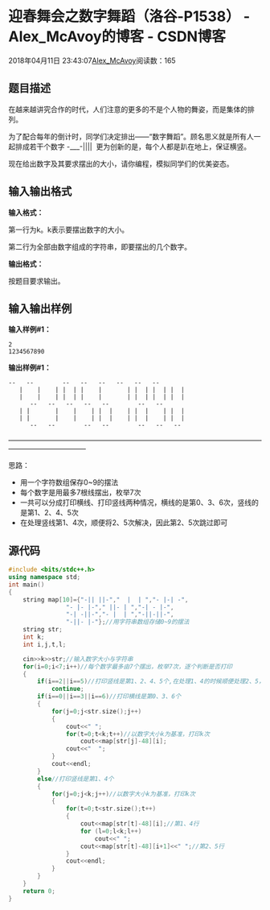 # 迎春舞会之数字舞蹈（洛谷-P1538） - Alex_McAvoy的博客 - CSDN博客





2018年04月11日 23:43:07[Alex_McAvoy](https://me.csdn.net/u011815404)阅读数：165








## 题目描述

在越来越讲究合作的时代，人们注意的更多的不是个人物的舞姿，而是集体的排列。

为了配合每年的倒计时，同学们决定排出——“数字舞蹈”。顾名思义就是所有人一起排成若干个数字 -\_\_\_-||||  更为创新的是，每个人都是趴在地上，保证横竖。

现在给出数字及其要求摆出的大小，请你编程，模拟同学们的优美姿态。

## 输入输出格式

**输入格式：**

第一行为k。k表示要摆出数字的大小。

第二行为全部由数字组成的字符串，即要摆出的几个数字。

**输出格式：**

按题目要求输出。

## 输入输出样例

**输入样例#1：**

```
2
1234567890
```

**输出样例#1：**

```
--   --        --   --   --   --   --   -- 
   |    |    | |  | |    |       | |  | |  | |  |
   |    |    | |  | |    |       | |  | |  | |  |
      --   --   --   --   --        --   --      
   | |       |    |    | |  |    | |  |    | |  |
   | |       |    |    | |  |    | |  |    | |  |
      --   --        --   --        --   --   --
```

———————————————————————————————————————————————

思路：
- 用一个字符数组保存0~9的摆法
- 每个数字是用最多7根线摆出，枚举7次
- 一共可以分成打印横线、打印竖线两种情况，横线的是第0、3、6次，竖线的是第1、2、4、5次
- 在处理竖线第1、4次，顺便将2、5次解决，因此第2、5次跳过即可

## 源代码

```cpp
#include <bits/stdc++.h>
using namespace std;
int main()
{
    string map[10]={"-|| ||-","  |  | ","- |-| -",
                "- |- |-"," ||- | ","-| - |-",
                "-| -||-","- |  | ","-||-||-",
                "-||- |-"};//用字符串数组存储0~9的摆法
    string str;
    int k;
    int i,j,t,l;

    cin>>k>>str;//输入数字大小与字符串
    for(i=0;i<7;i++)//每个数字最多由7个摆出，枚举7次，逐个判断是否打印
    {
        if(i==2||i==5)//打印竖线是第1、2、4、5个,在处理1、4的时候顺便处理2、5，因此在2、5跳过
            continue;
        if(i==0||i==3||i==6)//打印横线是第0、3、6个
        {
            for(j=0;j<str.size();j++)
            {
                cout<<" ";
                for(t=0;t<k;t++)//以数字大小k为基准，打印k次
                    cout<<map[str[j]-48][i];
                cout<<"  ";
            }
            cout<<endl;
        }
        else//打印竖线是第1、4个
        {
            for(j=0;j<k;j++)//以数字大小k为基准，打印k次
            {
                for(t=0;t<str.size();t++)
                {
                    cout<<map[str[t]-48][i];//第1、4行
                    for (l=0;l<k;l++)
                        cout<<" ";
                    cout<<map[str[t]-48][i+1]<<" ";//第2、5行
                }
                cout<<endl;
            }
        }
    }
    return 0;
}
```



